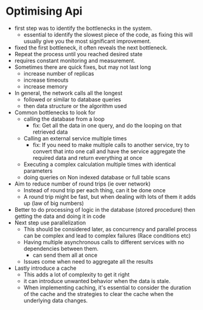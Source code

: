 # Optimising Api

- first step was to identify the bottlenecks in the system.
  - essential to identify the slowest piece of the code, as fixing this will usually give you the most significant improvement.
- fixed the first bottleneck, it often reveals the next bottleneck.
- Repeat the process until you reached desired state
- requires constant monitoring and measurement.
- Sometimes there are quick fixes, but may not last long
  - increase number of replicas
  - increase timeouts
  - increase memory
- In general, the network calls all the longest
  - followed or similar to database queries 
  - then data structure or the algorithm used
- Common bottlenecks to look for
  - calling the database from a loop 
    - fix: Get all the data in one query, and do the looping on that retrieved data
  - Calling an external service multiple times 
    - fix: If you need to make multiple calls to another service, try to convert that into one call and have the service aggregate the required data and return everything at once
  - Executing a complex calculation multiple times with identical parameters
  - doing queries on Non indexed database or full table scans
- Aim to reduce number of round trips (ie over network)
  - Instead of round trip per each thing, can it be done once
  - A round trip might be fast, but when dealing with lots of them it adds up (law of big numbers)
- Better to do processing of logic in the database (stored procedure) then getting the data and doing it in code
- Next step use parallelization 
  - This should be considered later, as concurrency and parallel process can be complex and lead to complex failures (Race conditions etc)
  - Having multiple asynchronous calls to different services with no dependencies between them.
    - can send them all at once 
  - Issues come when need to aggregate all the results
- Lastly introduce a cache
  - This adds a lot of complexity to get it right
  - it can introduce unwanted behavior when the data is stale.
  - When implementing caching, it's essential to consider the duration of the cache and the strategies to clear the cache when the underlying data changes.